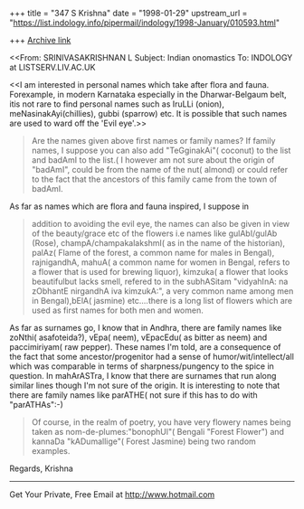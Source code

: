 +++
title = "347 S Krishna"
date = "1998-01-29"
upstream_url = "https://list.indology.info/pipermail/indology/1998-January/010593.html"

+++
[Archive link](https://list.indology.info/pipermail/indology/1998-January/010593.html)

<<From:         SRINIVASAKRISHNAN L <Srinivas at CBSINC.COM>
Subject:      Indian onomastics
To:           INDOLOGY at LISTSERV.LIV.AC.UK

<<I am interested in personal names which take after flora and fauna.
Forexample, in modern Karnataka especially in the Dharwar-Belgaum belt,
itis not rare to find personal names such as IruLLi (onion),
meNasinakAyi(chillies), gubbi (sparrow) etc. It is possible that such
names are used to ward off the 'Evil eye'.>>

>Are the names given above first names or family names? If family names,
I suppose you can also add "TeGginakAi"( coconut) to the list
and badAmI to the list.( I however am not sure about the origin of
"badAmI", could be from the name of the nut( almond) or could refer to
the fact that the ancestors of this family came from the town of badAmI.

  As far as names which are flora and fauna inspired, I suppose in
>addition to avoiding the evil eye, the names can also be given in view
of the beauty/grace etc of the flowers i.e names like gulAbI/gulAb
(Rose), champA/champakalakshmI( as in the name of the historian), palAz(
Flame of the forest, a common name for males in Bengal), rajnigandhA,
mahuA( a common name for women in Bengal, refers to a flower that is
used for brewing liquor), kimzuka( a flower that looks beautifulbut
lacks smell, refered to in the subhASitam "vidyahInA: na zObhantE
nirgandhA iva kimzukA:", a very common name among men in Bengal),bElA(
jasmine) etc....there is a long list of flowers which are used as first
names for both men and women.

   As far as surnames go, I know that in Andhra, there are family names
like zoNthi( asafoteida?), vEpa( neem), vEpacEdu( as bitter as neem) and
paccimiriyam( raw pepper). These names I'm told, are a consequence of
the fact that some ancestor/progenitor had a sense of
humor/wit/intellect/all which was comparable in terms of
sharpness/pungency to the spice in question. In mahArASTra, I know that
there are surnames that run along similar lines though I'm not sure of
the origin. It is interesting to note that there are family names like
parATHE( not sure if this has to do with "parATHAs":-)
>
>  Of course, in the realm of poetry, you have very flowery names being
taken as nom-de-plumes:"bonophUl"( Bengali "Forest Flower") and kannaDa
"kADumallige"( Forest Jasmine) being two random examples.

Regards,
Krishna


______________________________________________________
Get Your Private, Free Email at http://www.hotmail.com



